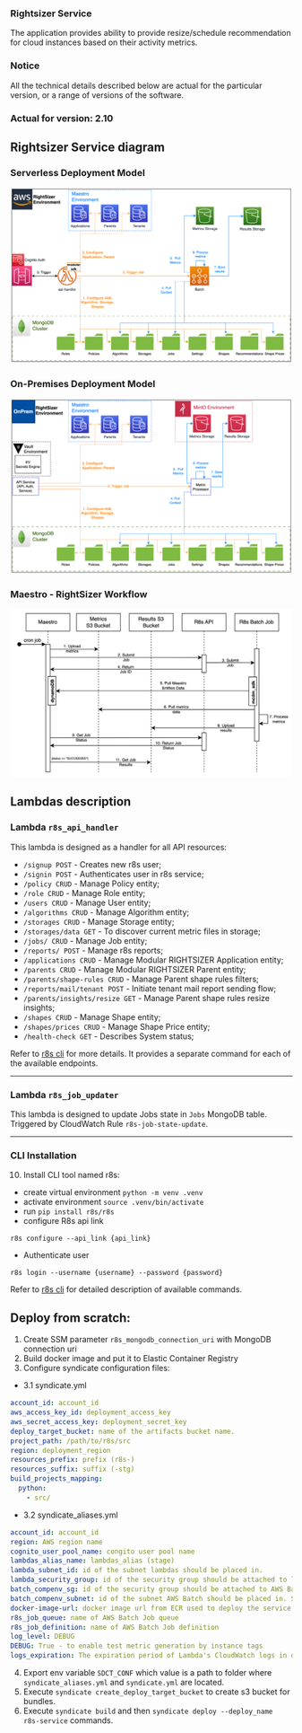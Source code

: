 ### Rightsizer Service

The application provides ability to provide resize/schedule recommendation for
cloud instances based on their activity metrics.

### Notice

All the technical details described below are actual for the particular
version, or a range of versions of the software.

### Actual for version: 2.10

## Rightsizer Service diagram

### Serverless Deployment Model

![Rightsizer Service SaaS diagram](./docs/images/r8s_saas.png)

### On-Premises Deployment Model

![Rightsizer Service SaaS diagram](./docs/images/r8s_onprem.png)

### Maestro - RightSizer Workflow

![Rightsizer Service SaaS diagram](./docs/images/r8s-maestro-workflow.png)

## Lambdas description

### Lambda `r8s_api_handler`

This lambda is designed as a handler for all API resources:

* `/signup POST` - Creates new r8s user;
* `/signin POST` - Authenticates user in r8s service;
* `/policy CRUD` - Manage Policy entity;
* `/role CRUD` - Manage Role entity;
* `/users CRUD` - Manage User entity;
* `/algorithms CRUD` - Manage Algorithm entity;
* `/storages CRUD` - Manage Storage entity;
* `/storages/data GET` - To discover current metric files in storage;
* `/jobs/ CRUD` - Manage Job entity;
* `/reports/ POST` - Manage r8s reports;
* `/applications CRUD` - Manage Modular RIGHTSIZER Application entity;
* `/parents CRUD` - Manage Modular RIGHTSIZER Parent entity;
* `/parents/shape-rules CRUD` - Manage Parent shape rules filters;
* `/reports/mail/tenant POST` - Initiate tenant mail report sending flow;
* `/parents/insights/resize GET` - Manage Parent shape rules resize insights;
* `/shapes CRUD` - Manage Shape entity;
* `/shapes/prices CRUD` - Manage Shape Price entity;
* `/health-check GET` - Describes System status;

Refer to [r8s cli](r8s/README.md) for more details. It provides a separate 
command for each of the available endpoints.

---

### Lambda `r8s_job_updater`

This lambda is designed to update Jobs state in `Jobs` MongoDB table.
Triggered by CloudWatch Rule `r8s-job-state-update`.

---

### CLI Installation

10. Install CLI tool named r8s:

* create virtual environment `python -m venv .venv`
* activate environment `source .venv/bin/activate`
* run `pip install r8s/r8s`
* configure R8s api link

```text
r8s configure --api_link {api_link}
```

* Authenticate user

```text
r8s login --username {username} --password {password}
```

Refer to [r8s cli](r8s/README.md) for detailed description of available
commands.

## Deploy from scratch:

1. Create SSM parameter `r8s_mongodb_connection_uri` with MongoDB connection uri
2. Build docker image and put it to Elastic Container Registry
3. Configure syndicate configuration files:  
- 3.1 syndicate.yml
```yaml
account_id: account_id
aws_access_key_id: deployment_access_key
aws_secret_access_key: deployment_secret_key
deploy_target_bucket: name of the artifacts bucket name.
project_path: /path/to/r8s/src
region: deployment_region
resources_prefix: prefix (r8s-)
resources_suffix: suffix (-stg)
build_projects_mapping:
  python:
    - src/
```
- 3.2 syndicate_aliases.yml

```yaml
account_id: account_id
region: AWS region name
cognito_user_pool_name: congito user pool name
lambdas_alias_name: lambdas_alias (stage)
lambda_subnet_id: id of the subnet lambdas should be placed in.
lambda_security_group: id of the security group should be attached to lambdas.
batch_compenv_sg: id of the security group should be attached to AWS Batch Should be in the same VPC as a subnet batch_compenv_subnet
batch_compenv_subnet: id of the subnet AWS Batch should be placed in. Should be in the same VPC as a security group batch_compenv_sg
docker-image-url: docker image url from ECR used to deploy the service
r8s_job_queue: name of AWS Batch Job queue
r8s_job_definition: name of AWS Batch Job definition
log_level: DEBUG
DEBUG: True - to enable test metric generation by instance tags
logs_expiration: The expiration period of Lambda's CloudWatch logs in days
```
4. Export env variable `SDCT_CONF` which value is a path to folder
   where `syndicate_aliases.yml` and `syndicate.yml` are located.
5. Execute `syndicate create_deploy_target_bucket` to create s3 bucket for
   bundles.
6. Execute `syndicate build` and
   then `syndicate deploy --deploy_name r8s-service` commands.
